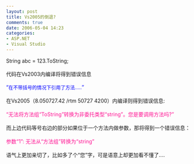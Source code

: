 ```yaml
---
layout: post
title: Vs2005的倒退?
comments: true
date: 2006-05-04 14:23
categories:
- ASP.NET
- Visual Studio
---
```


<p>String abc = 123.ToString;<br /><br />代码在Vs2003内编译将得到错误信息<br /><br /><font color="#0000ff">“<font size="2">在不带括号的情况下引用了方法.....</font>”</font><br /><br />在Vs2005（8.050727.42 /rtm 50727 4200）内编译则得到错误信息:<br /><br /><font color="#ff1493">“无法将方法组“ToString”转换为非委托类型“string”。您是要调用方法吗?”<br /></font><br />而上边代码等号右边的部分如果位于一个方法内做参数，那将得到一个错误信息：<br /><br /><font color="#ff1493">参数“1”: 无法从“方法组”转换为“string”<br /></font><br />语气上更加亲切了，比如多了个“您”字，可是语意上却更加看不懂了....</p>				
